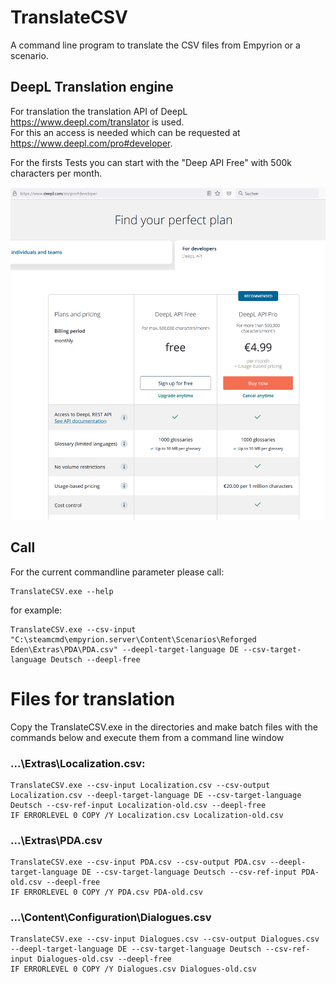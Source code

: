﻿# TranslateCSV

A command line program to translate the CSV files from Empyrion or a scenario.

## DeepL Translation engine
For translation the translation API of DeepL https://www.deepl.com/translator is used.\
For this an access is needed which can be requested at https://www.deepl.com/pro#developer.

For the firsts Tests you can start with the "Deep API Free" with 500k characters per month.

![](Screenshots/DeepL.png)

## Call

For the current commandline parameter please call:
```
TranslateCSV.exe --help
```

for example:

```
TranslateCSV.exe --csv-input "C:\steamcmd\empyrion.server\Content\Scenarios\Reforged Eden\Extras\PDA\PDA.csv" --deepl-target-language DE --csv-target-language Deutsch --deepl-free
```


# Files for translation

Copy the TranslateCSV.exe in the directories and make batch files with the commands below and execute them from a command line window

### ...\Extras\Localization.csv:

```
TranslateCSV.exe --csv-input Localization.csv --csv-output Localization.csv --deepl-target-language DE --csv-target-language Deutsch --csv-ref-input Localization-old.csv --deepl-free
IF ERRORLEVEL 0 COPY /Y Localization.csv Localization-old.csv
```

### ...\Extras\PDA.csv
```
TranslateCSV.exe --csv-input PDA.csv --csv-output PDA.csv --deepl-target-language DE --csv-target-language Deutsch --csv-ref-input PDA-old.csv --deepl-free
IF ERRORLEVEL 0 COPY /Y PDA.csv PDA-old.csv
```

### ...\Content\Configuration\Dialogues.csv
```
TranslateCSV.exe --csv-input Dialogues.csv --csv-output Dialogues.csv --deepl-target-language DE --csv-target-language Deutsch --csv-ref-input Dialogues-old.csv --deepl-free
IF ERRORLEVEL 0 COPY /Y Dialogues.csv Dialogues-old.csv
```